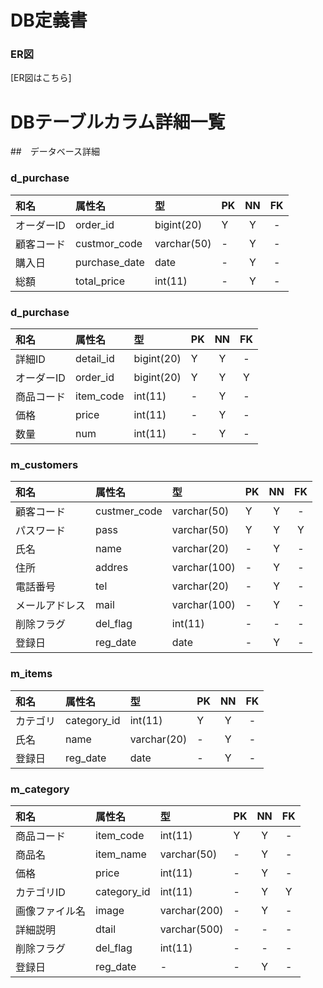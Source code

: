 # DB定義書

### ER図
[ER図はこちら]

# DBテーブルカラム詳細一覧
##　データベース詳細
### d_purchase
|和名|属性名|型|PK|NN|FK|
|:---|:---|:---|:---|:---:|:----:|
|オーダーID|order_id|bigint(20)|Y|Y|-|
|顧客コード|custmor_code|varchar(50)|-|Y|-|
|購入日|purchase_date|date|-|Y|-|
|総額|total_price|int(11)|-|Y|-|


### d_purchase
|和名|属性名|型|PK|NN|FK|
|:---|:---|:---|:---|:---:|:----:|
|詳細ID|detail_id|bigint(20)|Y|Y|-|
|オーダーID|order_id|bigint(20)|Y|Y|Y|
|商品コード|item_code|int(11)|-|Y|-|
|価格|price|int(11)|-|Y|-|
|数量|num|int(11)|-|Y|-|

### m_customers
|和名|属性名|型|PK|NN|FK|
|:---|:---|:---|:---|:---:|:----:|
|顧客コード|custmer_code|varchar(50)|Y|Y|-|
|パスワード|pass|varchar(50)|Y|Y|Y|
|氏名|name|varchar(20)|-|Y|-|
|住所|addres|varchar(100)|-|Y|-|
|電話番号|tel|varchar(20)|-|Y|-|
|メールアドレス|mail|varchar(100)|-|Y|-|
|削除フラグ|del_flag|int(11)|-|-|-|
|登録日|reg_date|date|-|Y|-|


### m_items
|和名|属性名|型|PK|NN|FK|
|:---|:---|:---|:---|:---:|:----:|
|カテゴリ|category_id|int(11)|Y|Y|-|
|氏名|name|varchar(20)|-|Y|-|
|登録日|reg_date|date|-|Y|-|

### m_category
|和名|属性名|型|PK|NN|FK|
|:---|:---|:---|:---|:---:|:----:|
|商品コード|item_code|int(11)|Y|Y|-|
|商品名|item_name|varchar(50)|-|Y|-|
|価格|price|int(11)|-|Y|-|
|カテゴリID|category_id|int(11)|-|Y|Y|
|画像ファイル名|image|varchar(200)|-|Y|-|
|詳細説明|dtail|varchar(500)|-|-|-|
|削除フラグ|del_flag|int(11)|-|-|-|
|登録日|reg_date|-|-|Y|-|
